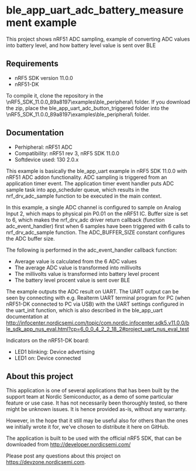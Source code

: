 ble_app_uart_adc_battery_measurement example
==================

This project shows nRF51 ADC sampling, example of converting ADC values into battery level, and how battery level value is sent over BLE
 
Requirements
------------
- nRF5 SDK version 11.0.0
- nRF51-DK

To compile it, clone the repository in the \nRF5_SDK_11.0.0_89a8197\examples\ble_peripheral\ folder.  If you download the zip, place the ble_app_uart_adc_button_triggered folder into the \nRF5_SDK_11.0.0_89a8197\examples\ble_peripheral\ folder.

Documentation
-----------------
- Perhipheral: nRF51 ADC
- Compatibility: nRF51 rev 3, nRF5 SDK 11.0.0
- Softdevice used: 130 2.0.x
  
This example is basically the ble_app_uart example in nRF5 SDK 11.0.0 with nRF51 ADC addon functionality. ADC sampling is triggered from an application timer event. The application timer event handler puts ADC sample task into app_scheduler queue, which results in the nrf_drv_adc_sample function to be executed in the main context. 

In this example, a single ADC channel is configured to sample on Analog Input 2, which maps to physical pin P0.01 on the nRF51 IC. Buffer size is set to 6, which makes the nrf_drv_adc driver return callback (function adc_event_handler) first when 6 samples have been triggered with 6 calls to nrf_drv_adc_sample function. The ADC_BUFFER_SIZE constant configures the ADC buffer size. 

The following is performed in the adc_event_handler callback function:
- Average value is calculated from the 6 ADC values
- The average ADC value is transformed into millivolts
- The millivolts value is transformed into battery level procent
- The battery level procent value is sent over BLE

The example outputs the ADC result on UART. The UART output can be seen by connecting with e.g. Realterm UART terminal program for PC (when nRF51-DK connected to PC via USB) with the UART settings configured in the uart_init function, which is also described in the ble_app_uart documentation at http://infocenter.nordicsemi.com/topic/com.nordic.infocenter.sdk5.v11.0.0/ble_sdk_app_nus_eval.html?cp=6_0_0_4_2_2_18_2#project_uart_nus_eval_test
  
Indicators on the nRF51-DK board:
- LED1 blinking: Device advertising
- LED1 on:	Device connected

About this project
------------------
This application is one of several applications that has been built by the support team at Nordic Semiconductor, as a demo of some particular feature or use case. It has not necessarily been thoroughly tested, so there might be unknown issues. It is hence provided as-is, without any warranty. 

However, in the hope that it still may be useful also for others than the ones we initially wrote it for, we've chosen to distribute it here on GitHub. 

The application is built to be used with the official nRF5 SDK, that can be downloaded from http://developer.nordicsemi.com/

Please post any questions about this project on https://devzone.nordicsemi.com.
